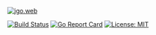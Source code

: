 [![jgo.web](https://jgo.dev/assets/images/logo_300.svg)](https://jgo.dev/)

[![Build Status](https://github.com/xjustloveux/jgo.web/actions/workflows/cicd.yml/badge.svg)](https://github.com/xjustloveux/jgo/actions/workflows/cicd.yml)
[![Go Report Card](https://goreportcard.com/badge/github.com/xjustloveux/jgo.web)](https://goreportcard.com/report/github.com/xjustloveux/jgo.web)
[![License: MIT](https://img.shields.io/badge/License-MIT-blue.svg)](https://github.com/xjustloveux/jgo.web/blob/master/LICENSE)
